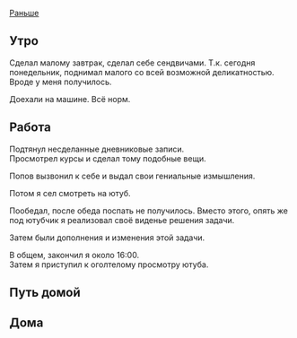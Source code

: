 [Раньше](2019.12.22.md)
## Утро
Сделал малому завтрак, сделал себе сендвичами. Т.к. сегодня понедельник, поднимал малого со всей возможной деликатностью. Вроде у меня получилось.

Доехали на машине. Всё норм.
## Работа
Подтянул несделанные дневниковые записи.  
Просмотрел курсы и сделал тому подобные вещи.



Попов вызвонил к себе и выдал свои гениальные измышления.  

Потом я сел смотреть на ютуб.

Пообедал, после обеда поспать не получилось. Вместо этого, опять же под ютубчик я реализовал своё виденье решения задачи.

Затем были дополнения и изменения этой задачи.

В общем, закончил я около 16:00.  
Затем я приступил к оголтелому просмотру ютуба.
## Путь домой
## Дома